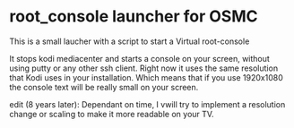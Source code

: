 # root_console launcher for OSMC
This is a small laucher with a script to start a Virtual root-console

It stops kodi mediacenter and starts a console on your screen, without using putty or any other ssh client.
Right now it uses the same resolution that Kodi uses in your installation. Which means that if you use 1920x1080 the console text will be really small on your screen.

edit (8 years later):
Dependant on time, I vwill try to implement a resolution change or scaling to make it more readable on your TV.

